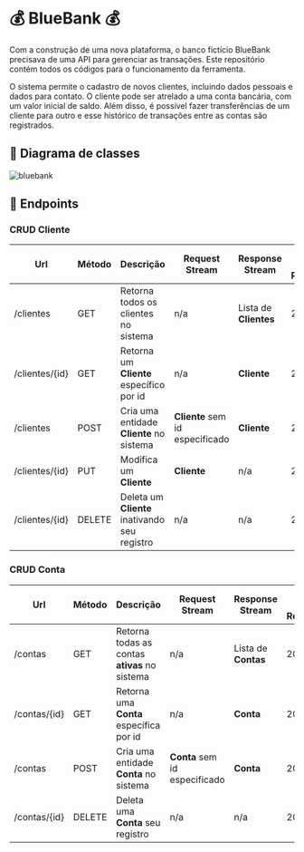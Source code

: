 # :moneybag: BlueBank :moneybag:

Com a construção de uma nova plataforma, o banco fictício BlueBank precisava de
uma API para gerenciar as transações. Este repositório contém todos os códigos para o funcionamento da ferramenta.

O sistema permite o cadastro de novos clientes, incluindo dados pessoais e
dados para contato. O cliente pode ser atrelado a uma conta bancária, com um valor
inicial de saldo. Além disso, é possível fazer transferências de um cliente para outro e esse
histórico de transações entre as contas são registrados.

## :file_folder: Diagrama de classes
![bluebank](https://user-images.githubusercontent.com/38514137/140621664-96f517ad-e2c5-46f0-b974-b11a9d93a9f8.png)

## :twisted_rightwards_arrows: Endpoints

### CRUD Cliente
| Url | Método | Descrição | Request Stream | Response Stream | Status Code Retornado |
| --- | ------ | ----------- | -------------- | --------------- | -------------------- |
| /clientes | GET | Retorna todos os clientes no sistema | n/a | Lista de **Clientes** | 200/404 |
| /clientes/{id} | GET | Retorna um **Cliente** específico por id | n/a | **Cliente** | 200/404 |
| /clientes | POST | Cria uma entidade **Cliente** no sistema | **Cliente** sem id especificado | **Cliente** | 201/404 |
| /clientes/{id} | PUT | Modifica um **Cliente** | **Cliente** | n/a | 200/404 |
| /clientes/{id} | DELETE | Deleta um **Cliente** inativando seu registro | n/a | n/a | 200/404 |

### CRUD Conta
| Url | Método | Descrição | Request Stream | Response Stream | Status Code Retornado |
| --- | ------ | ----------- | -------------- | --------------- | -------------------- |
| /contas | GET | Retorna todas as contas **ativas** no sistema | n/a | Lista de **Contas** | 200/404 |
| /contas/{id} | GET | Retorna uma **Conta** específica por id | n/a | **Conta** | 200/404 |
| /contas | POST | Cria uma entidade **Conta** no sistema | **Conta** sem id especificado | **Conta** | 201/404 |
| /contas/{id} | DELETE | Deleta uma **Conta** seu registro | n/a | n/a | 200/404 |
